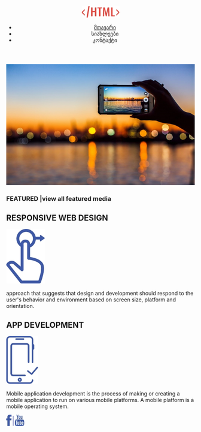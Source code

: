 <!DOCTYPE html>
<html>
<head>
    <link rel="stylesheet" type="text/css" href="styles.css">
    <meta charset="utf-8">
    <title>ლექცია 5 </title>
</head>
<body>
	<header>
		<img src="images/html.jpg" alt="html.jpg">	
		<nav>
			<ul>
                <li class="navbar-li">
                    <a href="#">მთავარი</a>
				</li>
				<li class="navbar-li">	
					სიახლეები
				</li>
				<li class="navbar-li">
					კონტაქტი
	            </li>
	        </ul>
	   </nav>
    </header>
	<section>
		<div>
			<img src="images/shutterstock_326967050-1000x640.jpg" alt="html.jpg">
		</div>
		<h3>FEATURED |view all featured media</h3>
	</section>
	<section>
		<div class="box">
			<h2>
				RESPONSIVE WEB DESIGN
			</h2>
			<div>
			<img class="images" src="images/htmll.jpg" alt="htmll.jpg">
			<p class="text"> approach that suggests that design and development should respond to the user's behavior and environment based on screen size, platform and orientation.
			</p>
		</div>
		</div>
		<div class="box">
		  <h2>
		  	APP DEVELOPMENT
		  </h2>
		  <div>
		  	<img src="images/Path 28.jpg" alt="Path 28.jpg">
		  	<p class="text">Mobile application development is the process of making or creating a mobile application to run on various mobile platforms. A mobile platform is a mobile operating system.
		  	</p>
		 </div>
		</div>
	</section>
	<footer>
		<span>
			<a href="//https:facebook.com"></a>
			<img src="images/fc.jpg" alt="fc.jpg">
		</span>
		<span>
			<img src="images/line.jpg" alt="line.jpg">
		</span>
		<span>
			<a href="//https:youtube.com"></a>
			<img src="images/Path 27.jpg" alt="Path 27.jpg">
		</span>
	</footer>
</body>
</html>

